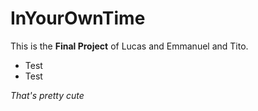 # InYourOwnTime

This is the **Final Project** of Lucas and Emmanuel and Tito.

* Test
* Test

_That's pretty cute_


